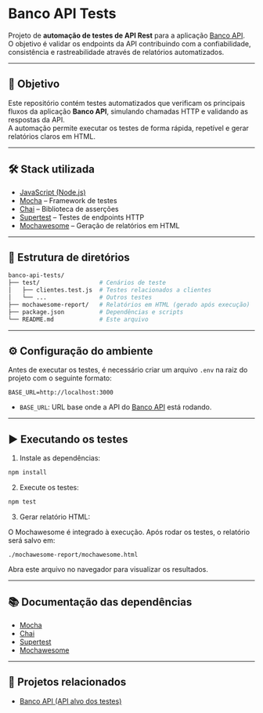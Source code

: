 # Banco API Tests

Projeto de **automação de testes de API Rest** para a aplicação [Banco API](https://github.com/juliodelimas/banco-api).  
O objetivo é validar os endpoints da API contribuindo com a confiabilidade, consistência e rastreabilidade através de relatórios automatizados.

---

## 🎯 Objetivo

Este repositório contém testes automatizados que verificam os principais fluxos da aplicação **Banco API**, simulando chamadas HTTP e validando as respostas da API.  
A automação permite executar os testes de forma rápida, repetível e gerar relatórios claros em HTML.

---

## 🛠️ Stack utilizada

- [JavaScript (Node.js)](https://nodejs.org/en/)  
- [Mocha](https://mochajs.org/) – Framework de testes  
- [Chai](https://www.chaijs.com/) – Biblioteca de asserções  
- [Supertest](https://github.com/visionmedia/supertest) – Testes de endpoints HTTP  
- [Mochawesome](https://github.com/adamgruber/mochawesome) – Geração de relatórios em HTML  

---

## 📂 Estrutura de diretórios

```bash
banco-api-tests/
├── test/                 # Cenários de teste
│   ├── clientes.test.js  # Testes relacionados a clientes
│   └── ...               # Outros testes
├── mochawesome-report/   # Relatórios em HTML (gerado após execução)
├── package.json          # Dependências e scripts
└── README.md             # Este arquivo
```

---

## ⚙️ Configuração do ambiente

Antes de executar os testes, é necessário criar um arquivo `.env` na raiz do projeto com o seguinte formato:

```env
BASE_URL=http://localhost:3000
```

- `BASE_URL`: URL base onde a API do [Banco API](https://github.com/juliodelimas/banco-api) está rodando.

---

## ▶️ Executando os testes

1. Instale as dependências:

```bash
npm install
```

2. Execute os testes:

```bash
npm test
```

3. Gerar relatório HTML:

O Mochawesome é integrado à execução. Após rodar os testes, o relatório será salvo em:

```
./mochawesome-report/mochawesome.html
```

Abra este arquivo no navegador para visualizar os resultados.

---

## 📚 Documentação das dependências

- [Mocha](https://mochajs.org/)  
- [Chai](https://www.chaijs.com/api/)  
- [Supertest](https://github.com/visionmedia/supertest)  
- [Mochawesome](https://github.com/adamgruber/mochawesome)  

---

## 🔗 Projetos relacionados

- [Banco API (API alvo dos testes)](https://github.com/juliodelimas/banco-api)  
